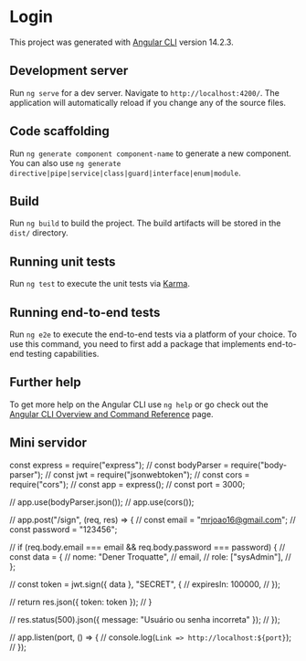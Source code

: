 # Login

This project was generated with [Angular CLI](https://github.com/angular/angular-cli) version 14.2.3.

## Development server

Run `ng serve` for a dev server. Navigate to `http://localhost:4200/`. The application will automatically reload if you change any of the source files.

## Code scaffolding

Run `ng generate component component-name` to generate a new component. You can also use `ng generate directive|pipe|service|class|guard|interface|enum|module`.

## Build

Run `ng build` to build the project. The build artifacts will be stored in the `dist/` directory.

## Running unit tests

Run `ng test` to execute the unit tests via [Karma](https://karma-runner.github.io).

## Running end-to-end tests

Run `ng e2e` to execute the end-to-end tests via a platform of your choice. To use this command, you need to first add a package that implements end-to-end testing capabilities.

## Further help

To get more help on the Angular CLI use `ng help` or go check out the [Angular CLI Overview and Command Reference](https://angular.io/cli) page.

## Mini servidor 

const express = require("express");
// const bodyParser = require("body-parser");
// const jwt = require("jsonwebtoken");
// const cors = require("cors");
// const app = express();
// const port = 3000;

// app.use(bodyParser.json());
// app.use(cors());

// app.post("/sign", (req, res) => {
//   const email = "mrjoao16@gmail.com";
//   const password = "123456";

//   if (req.body.email === email && req.body.password === password) {
//     const data = {
//       nome: "Dener Troquatte",
//       email,
//       role: ["sysAdmin"],
//     };

//     const token = jwt.sign({ data }, "SECRET", {
//       expiresIn: 100000,
//     });

//     return res.json({ token: token });
//   }

//   res.status(500).json({ message: "Usuário ou senha incorreta" });
// });

// app.listen(port, () => {
//   console.log(`Link => http://localhost:${port}`);
// });

